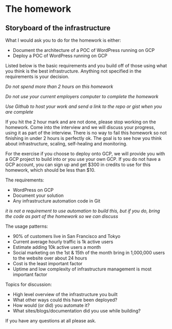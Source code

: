# The homework

## Storyboard of the infrastructure

What I would ask you to do for the homework is either:

  * Document the architecture of a POC of WordPress running on GCP
  * Deploy a POC of WordPress running on GCP

Listed below is the basic requirements and you build off of those using what you think is the best infrastructure. Anything not specified in the requirements is your decision.

*Do not spend more than 2 hours on this homework*

*Do not use your current employers computer to complete the homework*

*Use Github to host your work and send a link to the repo or gist when you are complete*

If you hit the 2 hour mark and are not done, please stop working on the homework.  Come into the interview and we will discuss your progress, using it as part of the interview.  There is no way to fail this homework so not finishing in under 2 hours is perfectly ok.  The goal is to see how you think about infrastructure, scaling, self-healing and monitoring.

For the exercise if you choose to deploy onto GCP, we will provide you with a GCP project to build into or you use your own GCP.  If you do not have a GCP account, you can sign up and get $300 in credits to use for this homework, which should be less than $10.  

The requirements:

- WordPress on GCP
- Document your solution
- Any infrastructure automation code in Git

_it is not a requirement to use automation to build this, but if you do, bring the code as part of the homework so we can discuss_

The usage patterns:

- 90% of customers live in San Francisco and Tokyo
- Current average hourly traffic is 1k active users
- Estimate adding 10k active users a month
- Social marketing on the 1st & 15th of the month bring in 1,000,000 users to the website over about 24 hours
- Cost is the least important factor
- Uptime and low complexity of infrastructure management is most important factor

Topics for discussion:

- High level overview of the infrastructure you built
- What other ways could this have been deployed?
- How would (or did) you automate it?
- What sites/blogs/documentation did you use while building?

If you have any questions at all please ask.